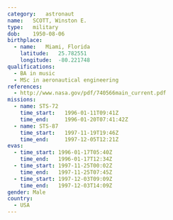 ```yaml
---
category:	astronaut
name:	SCOTT, Winston E.
type:	military
dob:	1950-08-06
birthplace:
  - name:	Miami, Florida
    latitude:	25.782551
    longitude:	-80.221748
qualifications:
  - BA in music
  - MSc in aeronautical engineering
references:
  - http://www.nasa.gov/pdf/740566main_current.pdf
missions:
  - name: STS-72
    time_start:   1996-01-11T09:41Z
    time_end:     1996-01-20T07:41:42Z
  - name: STS-87
    time_start:   1997-11-19T19:46Z
    time_end:     1997-12-05T12:21Z
evas:
  - time_start: 1996-01-17T05:40Z
    time_end:   1996-01-17T12:34Z
  - time_start: 1997-11-25T00:02Z
    time_end:   1997-11-25T07:45Z
  - time_start: 1997-12-03T09:09Z
    time_end:   1997-12-03T14:09Z
gender:	Male
country:
  - USA
---
```

